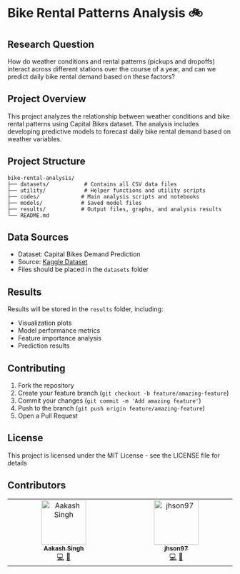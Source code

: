 # Bike Rental Patterns Analysis 🚲

## Research Question 
How do weather conditions and rental patterns (pickups and dropoffs) interact across different stations over the course of a year, and can we predict daily bike rental demand based on these factors?

## Project Overview
This project analyzes the relationship between weather conditions and bike rental patterns using Capital Bikes dataset. The analysis includes developing predictive models to forecast daily bike rental demand based on weather variables.

## Project Structure
```
bike-rental-analysis/
├── datasets/           # Contains all CSV data files
├── utility/            # Helper functions and utility scripts
├── codes/             # Main analysis scripts and notebooks
├── models/            # Saved model files
├── results/           # Output files, graphs, and analysis results
└── README.md
```

## Data Sources
- Dataset: Capital Bikes Demand Prediction
- Source: [Kaggle Dataset](https://www.kaggle.com/code/arshmankhalid/capital-bikes-demand-predict-optimize)
- Files should be placed in the `datasets` folder

## Results
Results will be stored in the `results` folder, including:
- Visualization plots
- Model performance metrics
- Feature importance analysis
- Prediction results

## Contributing
1. Fork the repository
2. Create your feature branch (`git checkout -b feature/amazing-feature`)
3. Commit your changes (`git commit -m 'Add amazing feature'`)
4. Push to the branch (`git push origin feature/amazing-feature`)
5. Open a Pull Request

## License
This project is licensed under the MIT License - see the LICENSE file for details

## Contributors

<!-- ALL-CONTRIBUTORS-LIST:START - Do not remove or modify this section -->
<!-- prettier-ignore-start -->
<!-- markdownlint-disable -->
<table>
  <tbody>
    <tr>
      <td align="center" valign="top" width="14.28%"><a href="https://github.com/aash1999"><img src="https://avatars.githubusercontent.com/u/39939476?v=4?s=100" width="100px;" alt="Aakash Singh"/><br /><sub><b>Aakash Singh</b></sub></a><br /><a href="#code-aash1999" title="Code">💻</a> <a href="#doc-aash1999" title="Documentation">📖</a></td>
      <td align="center" valign="top" width="14.28%"><a href="https://github.com/jhson97"><img src="https://avatars.githubusercontent.com/u/179087896?v=4?s=100" width="100px;" alt="jhson97"/><br /><sub><b>jhson97</b></sub></a><br /><a href="#code-jhson97" title="Code">💻</a> <a href="#doc-jhson97" title="Documentation">📖</a></td>
    </tr>
  </tbody>
</table>

<!-- markdownlint-restore -->
<!-- prettier-ignore-end -->

<!-- ALL-CONTRIBUTORS-LIST:END -->
